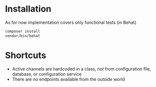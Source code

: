 # Installation

As for now implementation covers only functional tests (in Behat)

```bash
composer install
vendor/bin/behat
```

# Shortcuts

- Active channels are hardcoded in a class, not from configuration file, database, or configuration service
- There are no endpoints available from the outside world